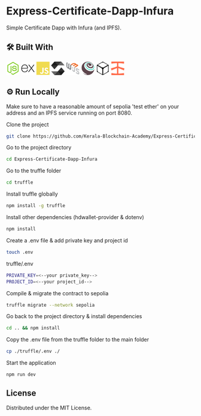 # Express-Certificate-Dapp-Infura

Simple Certificate Dapp with Infura (and IPFS).


## 🛠 Built With

<div align="left">
<a href="https://nodejs.org/en/" target="_blank" rel="noreferrer"><img src="https://raw.githubusercontent.com/DEMYSTIF/DEMYSTIF/main/assets/icons/nodejs.svg" width="36" height="36" alt="NodeJS" /></a>
<a href="https://expressjs.com/" target="_blank" rel="noreferrer"><img src="https://raw.githubusercontent.com/DEMYSTIF/DEMYSTIF/main/assets/icons/express.svg" width="36" height="36" alt="Express" /></a>
<a href="https://developer.mozilla.org/en-US/docs/Web/JavaScript" target="_blank" rel="noreferrer"><img src="https://raw.githubusercontent.com/DEMYSTIF/DEMYSTIF/main/assets/icons/javascript.svg" width="36" height="36" alt="JavaScript" /></a>
<a href="https://soliditylang.org/" target="_blank" rel="noreferrer"><img src="https://raw.githubusercontent.com/DEMYSTIF/DEMYSTIF/main/assets/icons/solidity.svg" width="36" height="36" alt="Solidity" /></a>
<a href="https://web3js.readthedocs.io/" target="_blank" rel="noreferrer"><img src="https://raw.githubusercontent.com/DEMYSTIF/DEMYSTIF/main/assets/icons/web3js.svg" width="36" height="36" alt="Web3Js" /></a>
<a href="https://trufflesuite.com" target="_blank" rel="noreferrer"><img src="https://raw.githubusercontent.com/DEMYSTIF/DEMYSTIF/main/assets/icons/truffle.svg" width="36" height="36" alt="Truffle" /></a>
<a href="https://ipfs.io/" target="_blank" rel="noreferrer"><img src="https://raw.githubusercontent.com/DEMYSTIF/DEMYSTIF/main/assets/icons/ipfs.svg" width="36" height="36" alt="IPFS" /></a>
<a href="https://docs.infura.io/infura/" target="_blank" rel="noreferrer"><img src="https://raw.githubusercontent.com/DEMYSTIF/DEMYSTIF/main/assets/icons/infura.svg" width="36" height="36" alt="Infura" /></a>
</div>


## ⚙️ Run Locally

Make sure to have a reasonable amount of sepolia 'test ether' on your address and an IPFS service running on port 8080.  

Clone the project

```bash
git clone https://github.com/Kerala-Blockchain-Academy/Express-Certificate-Dapp-Infura.git
```

Go to the project directory

```bash
cd Express-Certificate-Dapp-Infura
```

Go to the truffle folder

```bash
cd truffle
```

Install truffle globally

```bash
npm install -g truffle
```

Install other dependencies (hdwallet-provider & dotenv)

```bash
npm install
```

Create a .env file & add private key and project id

```bash
touch .env
```

truffle/.env

```bash
PRIVATE_KEY=<--your private_key-->
PROJECT_ID=<--your project_id-->
```

Compile & migrate the contract to sepolia

```bash
truffle migrate --network sepolia
```

Go back to the project directory & install dependencies

```bash
cd .. && npm install
```

Copy the .env file from the truffle folder to the main folder

```bash
cp ./truffle/.env ./
```

Start the application

```bash
npm run dev
```


## License

Distributed under the MIT License.


